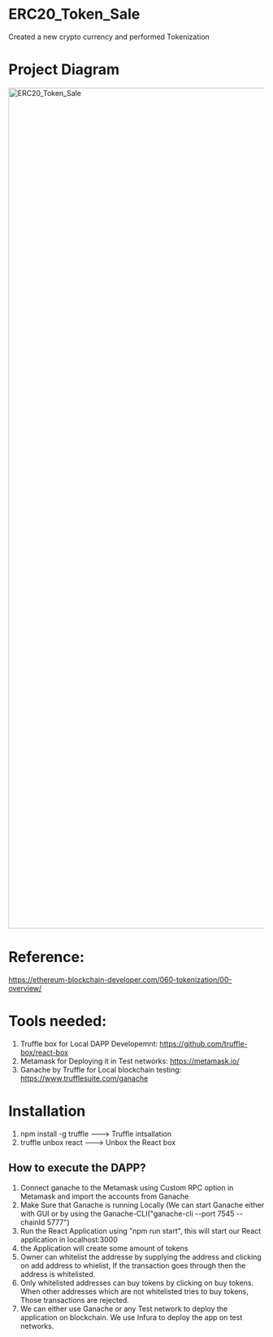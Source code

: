 # ERC20_Token_Sale
Created a new crypto currency and performed Tokenization

# Project Diagram

<img width="1653" alt="ERC20_Token_Sale" src="https://user-images.githubusercontent.com/10496268/126787301-577282fd-24d5-466b-92da-c73e9d6e5051.png">


# Reference:
https://ethereum-blockchain-developer.com/060-tokenization/00-overview/

# Tools needed:
1. Truffle box for Local DAPP Developemnt: https://github.com/truffle-box/react-box
2. Metamask for Deploying it in Test networks:  https://metamask.io/
3. Ganache by Truffle for Local blockchain testing:  https://www.trufflesuite.com/ganache

# Installation
1. npm install -g truffle ---> Truffle intsallation
2. truffle unbox react    ---> Unbox the React box

## How to execute the DAPP?
1. Connect ganache to the Metamask using Custom RPC option in Metamask and import the accounts from Ganache
2. Make Sure that Ganache is running Locally (We can start Ganache either with GUI or by using the Ganache-CLI("ganache-cli --port 7545 --chainId 5777")
3. Run the React Application using "npm run start", this will start our React application in localhost:3000
4. the Application will create some amount of tokens
5. Owner can whitelist the addresse by supplying the address and clicking on add address to whielist, If the transaction goes through then the address is whitelisted.
6. Only whitelisted addresses can buy tokens by clicking on buy tokens. When other addresses which are not whitelisted tries to buy tokens, Those transactions are rejected.
7. We can either use Ganache or any Test network to deploy the application on blockchain. We use Infura to deploy the app on test networks.




